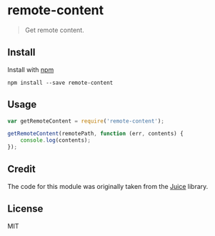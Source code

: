 # remote-content

> Get remote content.

## Install

Install with [npm](https://npmjs.org/package/remote-content)

```
npm install --save remote-content
```

## Usage

```js
var getRemoteContent = require('remote-content');

getRemoteContent(remotePath, function (err, contents) {
    console.log(contents);
});
```

## Credit

The code for this module was originally taken from the [Juice](https://github.com/Automattic/juice) library.

## License

MIT

